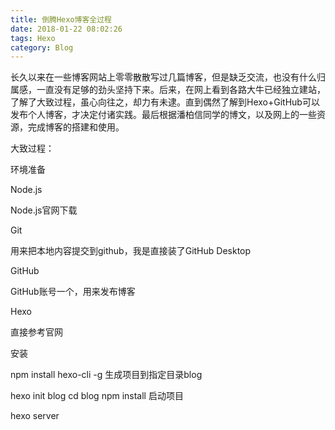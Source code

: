 ```yaml
---
title: 倒腾Hexo博客全过程
date: 2018-01-22 08:02:26
tags: Hexo
category: Blog
---
```

长久以来在一些博客网站上零零散散写过几篇博客，但是缺乏交流，也没有什么归属感，一直没有足够的劲头坚持下来。后来，在网上看到各路大牛已经独立建站，了解了大致过程，虽心向往之，却力有未逮。直到偶然了解到Hexo+GitHub可以发布个人博客，才决定付诸实践。最后根据潘柏信同学的博文，以及网上的一些资源，完成博客的搭建和使用。

大致过程：

环境准备

Node.js

Node.js官网下载

Git

用来把本地内容提交到github，我是直接装了GitHub Desktop

GitHub

GitHub账号一个，用来发布博客

Hexo

直接参考官网

安装

npm install hexo-cli -g
生成项目到指定目录blog

hexo init blog
cd blog
npm install
启动项目

hexo server
